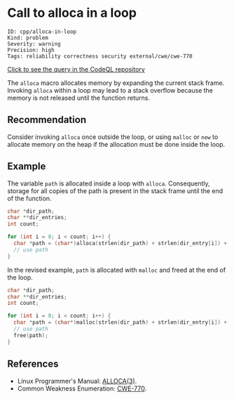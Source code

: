 # Call to alloca in a loop

```
ID: cpp/alloca-in-loop
Kind: problem
Severity: warning
Precision: high
Tags: reliability correctness security external/cwe/cwe-770

```
[Click to see the query in the CodeQL repository](https://github.com/github/codeql/tree/main/cpp/ql/src/Likely%20Bugs/Memory%20Management/AllocaInLoop.ql)

The `alloca` macro allocates memory by expanding the current stack frame. Invoking `alloca` within a loop may lead to a stack overflow because the memory is not released until the function returns.


## Recommendation
Consider invoking `alloca` once outside the loop, or using `malloc` or `new` to allocate memory on the heap if the allocation must be done inside the loop.


## Example
The variable `path` is allocated inside a loop with `alloca`. Consequently, storage for all copies of the path is present in the stack frame until the end of the function.


```cpp
char *dir_path;
char **dir_entries;
int count;

for (int i = 0; i < count; i++) {
  char *path = (char*)alloca(strlen(dir_path) + strlen(dir_entry[i]) + 2);
  // use path
}

```
In the revised example, `path` is allocated with `malloc` and freed at the end of the loop.


```cpp
char *dir_path;
char **dir_entries;
int count;

for (int i = 0; i < count; i++) {
  char *path = (char*)malloc(strlen(dir_path) + strlen(dir_entry[i]) + 2);
  // use path
  free(path);
}

```

## References
* Linux Programmer's Manual: [ALLOCA(3)](http://man7.org/linux/man-pages/man3/alloca.3.html).
* Common Weakness Enumeration: [CWE-770](https://cwe.mitre.org/data/definitions/770.html).